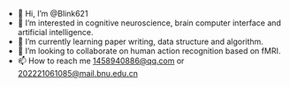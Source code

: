 - 👋 Hi, I’m @Blink621
- 👀 I’m interested in cognitive neuroscience, brain computer interface and artificial intelligence.
- 🌱 I’m currently learning paper writing, data structure and algorithm.
- 💞️ I’m looking to collaborate on human action recognition based on fMRI. 
- 📫 How to reach me 1458940886@qq.com or 202221061085@mail.bnu.edu.cn

<!---
Blink621/Blink621 is a ✨ special ✨ repository because its `README.md` (this file) appears on your GitHub profile.
You can click the Preview link to take a look at your changes.
--->
